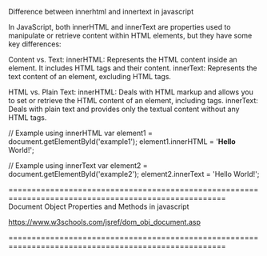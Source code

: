 Difference between innerhtml and innertext in javascript

In JavaScript, both innerHTML and innerText are properties used to manipulate or retrieve content within HTML elements, but they have some key differences:

Content vs. Text:
innerHTML: Represents the HTML content inside an element. It includes HTML tags and their content.
innerText: Represents the text content of an element, excluding HTML tags.

HTML vs. Plain Text:
innerHTML: Deals with HTML markup and allows you to set or retrieve the HTML content of an element, including tags.
innerText: Deals with plain text and provides only the textual content without any HTML tags.

// Example using innerHTML
var element1 = document.getElementById('example1');
element1.innerHTML = '<strong>Hello</strong> World!';

// Example using innerText
var element2 = document.getElementById('example2');
element2.innerText = 'Hello World!';

=====================================================================================================
Document Object Properties and Methods in javascript

https://www.w3schools.com/jsref/dom_obj_document.asp

=====================================================================================================